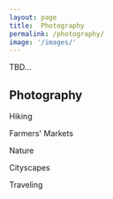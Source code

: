 ```yaml
---
layout: page
title:  Photography
permalink: /photography/
image: '/images/'
---
```

TBD...

## Photography 

Hiking

Farmers' Markets

Nature

Cityscapes


Traveling



